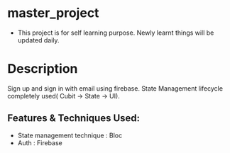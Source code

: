 # master_project
- This project is for self learning purpose. Newly learnt things will be updated daily.

# Description

Sign up and sign in with email using firebase. State Management lifecycle completely used( Cubit -> State -> UI).


## Features & Techniques Used:

- State management technique : Bloc
- Auth : Firebase




